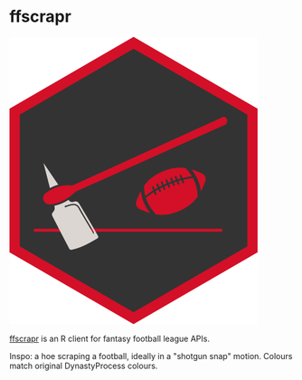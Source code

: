 # ffscrapr

![](https://github.com/dynastyprocess/graphics/raw/main/ffscrapr/ffscrapr-logo-v2.png)

[ffscrapr](https://github.com/dynastyprocess/ffscrapr) is an R client for fantasy football league APIs.

Inspo: a hoe scraping a football, ideally in a "shotgun snap" motion. Colours match original DynastyProcess colours. 
